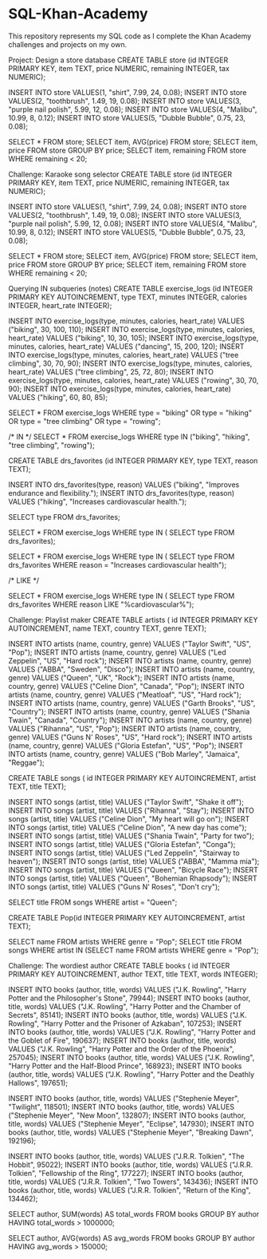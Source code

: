 # SQL-Khan-Academy
This repository represents my SQL code as I complete the Khan Academy challenges and projects on my own.


Project: Design a store database
CREATE TABLE store (id INTEGER PRIMARY KEY, item TEXT, price NUMERIC, remaining INTEGER, tax NUMERIC);

INSERT INTO store VALUES(1, "shirt", 7.99, 24, 0.08);
INSERT INTO store VALUES(2, "toothbrush", 1.49, 19, 0.08);
INSERT INTO store VALUES(3, "purple nail polish", 5.99, 12, 0.08);
INSERT INTO store VALUES(4, "Malibu", 10.99, 8, 0.12);
INSERT INTO store VALUES(5, "Dubble Bubble", 0.75, 23, 0.08);

SELECT * FROM store;
SELECT item, AVG(price) FROM store;
SELECT item, price FROM store GROUP BY price;
SELECT item, remaining FROM store WHERE remaining < 20;


Challenge: Karaoke song selector
CREATE TABLE store (id INTEGER PRIMARY KEY, item TEXT, price NUMERIC, remaining INTEGER, tax NUMERIC);

INSERT INTO store VALUES(1, "shirt", 7.99, 24, 0.08);
INSERT INTO store VALUES(2, "toothbrush", 1.49, 19, 0.08);
INSERT INTO store VALUES(3, "purple nail polish", 5.99, 12, 0.08);
INSERT INTO store VALUES(4, "Malibu", 10.99, 8, 0.12);
INSERT INTO store VALUES(5, "Dubble Bubble", 0.75, 23, 0.08);

SELECT * FROM store;
SELECT item, AVG(price) FROM store;
SELECT item, price FROM store GROUP BY price;
SELECT item, remaining FROM store WHERE remaining < 20;


Querying IN subqueries (notes)
CREATE TABLE exercise_logs
    (id INTEGER PRIMARY KEY AUTOINCREMENT,
    type TEXT,
    minutes INTEGER, 
    calories INTEGER,
    heart_rate INTEGER);

INSERT INTO exercise_logs(type, minutes, calories, heart_rate) VALUES ("biking", 30, 100, 110);
INSERT INTO exercise_logs(type, minutes, calories, heart_rate) VALUES ("biking", 10, 30, 105);
INSERT INTO exercise_logs(type, minutes, calories, heart_rate) VALUES ("dancing", 15, 200, 120);
INSERT INTO exercise_logs(type, minutes, calories, heart_rate) VALUES ("tree climbing", 30, 70, 90);
INSERT INTO exercise_logs(type, minutes, calories, heart_rate) VALUES ("tree climbing", 25, 72, 80);
INSERT INTO exercise_logs(type, minutes, calories, heart_rate) VALUES ("rowing", 30, 70, 90);
INSERT INTO exercise_logs(type, minutes, calories, heart_rate) VALUES ("hiking", 60, 80, 85);

SELECT * FROM exercise_logs WHERE type = "biking" OR type = "hiking" OR type = "tree climbing" OR type = "rowing";

/* IN */
SELECT * FROM exercise_logs WHERE type IN ("biking", "hiking", "tree climbing", "rowing");

CREATE TABLE drs_favorites
    (id INTEGER PRIMARY KEY,
    type TEXT,
    reason TEXT);

INSERT INTO drs_favorites(type, reason) VALUES ("biking", "Improves endurance and flexibility.");
INSERT INTO drs_favorites(type, reason) VALUES ("hiking", "Increases cardiovascular health.");

SELECT type FROM drs_favorites;

SELECT * FROM exercise_logs WHERE type IN (
    SELECT type FROM drs_favorites);
    
SELECT * FROM exercise_logs WHERE type IN (
    SELECT type FROM drs_favorites WHERE reason = "Increases cardiovascular health");
    
/* LIKE */

SELECT * FROM exercise_logs WHERE type IN (
    SELECT type FROM drs_favorites WHERE reason LIKE "%cardiovascular%");


Challenge: Playlist maker
CREATE TABLE artists (
    id INTEGER PRIMARY KEY AUTOINCREMENT,
    name TEXT,
    country TEXT,
    genre TEXT);

INSERT INTO artists (name, country, genre)
    VALUES ("Taylor Swift", "US", "Pop");
INSERT INTO artists (name, country, genre)
    VALUES ("Led Zeppelin", "US", "Hard rock");
INSERT INTO artists (name, country, genre)
    VALUES ("ABBA", "Sweden", "Disco");
INSERT INTO artists (name, country, genre)
    VALUES ("Queen", "UK", "Rock");
INSERT INTO artists (name, country, genre)
    VALUES ("Celine Dion", "Canada", "Pop");
INSERT INTO artists (name, country, genre)
    VALUES ("Meatloaf", "US", "Hard rock");
INSERT INTO artists (name, country, genre)
    VALUES ("Garth Brooks", "US", "Country");
INSERT INTO artists (name, country, genre)
    VALUES ("Shania Twain", "Canada", "Country");
INSERT INTO artists (name, country, genre)
    VALUES ("Rihanna", "US", "Pop");
INSERT INTO artists (name, country, genre)
    VALUES ("Guns N' Roses", "US", "Hard rock");
INSERT INTO artists (name, country, genre)
    VALUES ("Gloria Estefan", "US", "Pop");
INSERT INTO artists (name, country, genre)
    VALUES ("Bob Marley", "Jamaica", "Reggae");

CREATE TABLE songs (
    id INTEGER PRIMARY KEY AUTOINCREMENT,
    artist TEXT,
    title TEXT);

INSERT INTO songs (artist, title)
    VALUES ("Taylor Swift", "Shake it off");
INSERT INTO songs (artist, title)
    VALUES ("Rihanna", "Stay");
INSERT INTO songs (artist, title)
    VALUES ("Celine Dion", "My heart will go on");
INSERT INTO songs (artist, title)
    VALUES ("Celine Dion", "A new day has come");
INSERT INTO songs (artist, title)
    VALUES ("Shania Twain", "Party for two");
INSERT INTO songs (artist, title)
    VALUES ("Gloria Estefan", "Conga");
INSERT INTO songs (artist, title)
    VALUES ("Led Zeppelin", "Stairway to heaven");
INSERT INTO songs (artist, title)
    VALUES ("ABBA", "Mamma mia");
INSERT INTO songs (artist, title)
    VALUES ("Queen", "Bicycle Race");
INSERT INTO songs (artist, title)
    VALUES ("Queen", "Bohemian Rhapsody");
INSERT INTO songs (artist, title)
    VALUES ("Guns N' Roses", "Don't cry");
    

SELECT title FROM songs WHERE artist = "Queen";


CREATE TABLE Pop(id INTEGER PRIMARY KEY AUTOINCREMENT, artist TEXT);

SELECT name FROM artists WHERE genre = "Pop";
SELECT title FROM songs WHERE artist IN (SELECT name FROM artists WHERE genre = "Pop");


Challenge: The wordiest author
CREATE TABLE books (
    id INTEGER PRIMARY KEY AUTOINCREMENT,
    author TEXT,
    title TEXT,
    words INTEGER);
    
INSERT INTO books (author, title, words)
    VALUES ("J.K. Rowling", "Harry Potter and the Philosopher's Stone", 79944);
INSERT INTO books (author, title, words)
    VALUES ("J.K. Rowling", "Harry Potter and the Chamber of Secrets", 85141);
INSERT INTO books (author, title, words)
    VALUES ("J.K. Rowling", "Harry Potter and the Prisoner of Azkaban", 107253);
INSERT INTO books (author, title, words)
    VALUES ("J.K. Rowling", "Harry Potter and the Goblet of Fire", 190637);
INSERT INTO books (author, title, words)
    VALUES ("J.K. Rowling", "Harry Potter and the Order of the Phoenix", 257045);
INSERT INTO books (author, title, words)
    VALUES ("J.K. Rowling", "Harry Potter and the Half-Blood Prince", 168923);
INSERT INTO books (author, title, words)
    VALUES ("J.K. Rowling", "Harry Potter and the Deathly Hallows", 197651);

INSERT INTO books (author, title, words)
    VALUES ("Stephenie Meyer", "Twilight", 118501);
INSERT INTO books (author, title, words)
    VALUES ("Stephenie Meyer", "New Moon", 132807);
INSERT INTO books (author, title, words)
    VALUES ("Stephenie Meyer", "Eclipse", 147930);
INSERT INTO books (author, title, words)
    VALUES ("Stephenie Meyer", "Breaking Dawn", 192196);
    
INSERT INTO books (author, title, words)
    VALUES ("J.R.R. Tolkien", "The Hobbit", 95022);
INSERT INTO books (author, title, words)
    VALUES ("J.R.R. Tolkien", "Fellowship of the Ring", 177227);
INSERT INTO books (author, title, words)
    VALUES ("J.R.R. Tolkien", "Two Towers", 143436);
INSERT INTO books (author, title, words)
    VALUES ("J.R.R. Tolkien", "Return of the King", 134462);
    
SELECT author, SUM(words) AS total_words FROM books 
    GROUP BY author 
    HAVING total_words > 1000000;

SELECT author, AVG(words) AS avg_words FROM books 
    GROUP BY author 
    HAVING avg_words > 150000;
